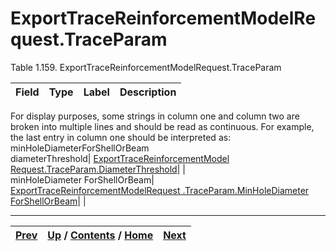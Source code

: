 
# ExportTraceReinforcementModelRequest.TraceParam

Table 1.159. ExportTraceReinforcementModelRequest.TraceParam

Field| Type| Label| Description  
---|---|---|---  
For display purposes, some strings in column one and column two are broken
into multiple lines and should be read as continuous. For example, the last
entry in column one should be interpreted as:  minHoleDiameterForShellOrBeam  
diameterThreshold| [ExportTraceReinforcementModel Request.TraceParam.DiameterThreshold](ch01s07s02s06.md "ExportTraceReinforcementModelRequest.TraceParam.DiameterThreshold")|  |   
minHoleDiameter ForShellOrBeam| [ExportTraceReinforcementModelRequest .TraceParam.MinHoleDiameter ForShellOrBeam](ch01s07s02s07.md "ExportTraceReinforcementModelRequest.TraceParam.MinHoleDiameterForShellOrBeam")|  |   
  
  

* * *

[Prev](ch01s07s02s04.md) | [Up](ch01s07s02.md) / [Contents](index.md) / [Home](../../index.htm)|  [Next](ch01s07s02s06.md)  
---|---|---

